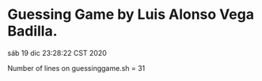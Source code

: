 # Guessing Game by Luis Alonso Vega Badilla.

sáb 19 dic 23:28:22 CST 2020

Number of lines on guessinggame.sh = 31
